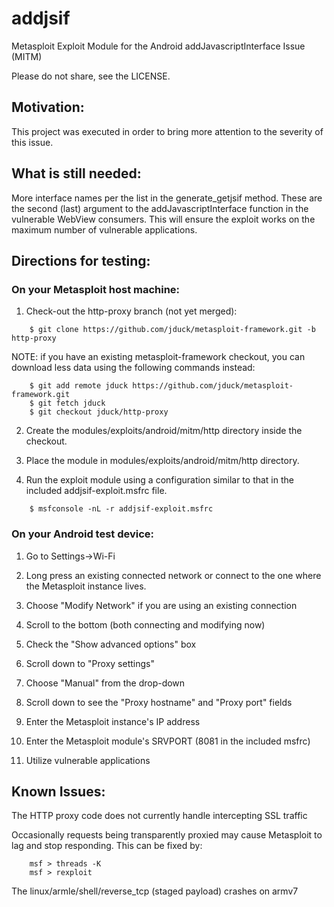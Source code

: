 # addjsif

Metasploit Exploit Module for the Android addJavascriptInterface Issue (MITM)

Please do not share, see the LICENSE.


## Motivation:

This project was executed in order to bring more attention to the severity of this issue.


## What is still needed:

More interface names per the list in the generate_getjsif method. These are the second (last) argument to the addJavascriptInterface function in the vulnerable WebView consumers. This will ensure the exploit works on the maximum number of vulnerable applications.


## Directions for testing:

### On your Metasploit host machine:

1. Check-out the http-proxy branch (not yet merged):

```
    $ git clone https://github.com/jduck/metasploit-framework.git -b http-proxy
```

NOTE: if you have an existing metasploit-framework checkout, you can download less data using the following commands instead:

```
    $ git add remote jduck https://github.com/jduck/metasploit-framework.git
    $ git fetch jduck
    $ git checkout jduck/http-proxy
```

2. Create the modules/exploits/android/mitm/http directory inside the checkout.

3. Place the module in modules/exploits/android/mitm/http directory.

4. Run the exploit module using a configuration similar to that in the included addjsif-exploit.msfrc file.

```
    $ msfconsole -nL -r addjsif-exploit.msfrc
```

### On your Android test device:

1. Go to Settings->Wi-Fi

2. Long press an existing connected network or connect to the one where the Metasploit instance lives.

3. Choose "Modify Network" if you are using an existing connection

4. Scroll to the bottom (both connecting and modifying now)

5. Check the "Show advanced options" box

6. Scroll down to "Proxy settings"

7. Choose "Manual" from the drop-down

8. Scroll down to see the "Proxy hostname" and "Proxy port" fields

9. Enter the Metasploit instance's IP address

10. Enter the Metasploit module's SRVPORT (8081 in the included msfrc)

11. Utilize vulnerable applications


## Known Issues:

The HTTP proxy code does not currently handle intercepting SSL traffic

Occasionally requests being transparently proxied may cause Metasploit to lag and stop responding. This can be fixed by:

```
    msf > threads -K
    msf > rexploit
```

The linux/armle/shell/reverse_tcp (staged payload) crashes on armv7


